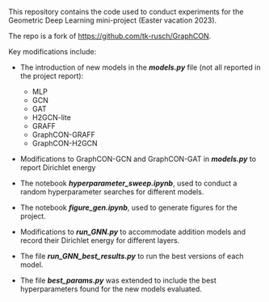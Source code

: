 This repository contains the code used to conduct experiments for the Geometric Deep Learning mini-project (Easter vacation 2023).

The repo is a fork of https://github.com/tk-rusch/GraphCON.

Key modifications include:
- The introduction of new models in the _**models.py**_ file (not all reported in the project report):
   - MLP
   - GCN
   - GAT
   - H2GCN-lite
   - GRAFF
   - GraphCON-GRAFF
   - GraphCON-H2GCN
-  Modifications to GraphCON-GCN and GraphCON-GAT in _**models.py**_ to report Dirichlet energy

- The notebook _**hyperparameter_sweep.ipynb**_, used to conduct a random hyperparameter searches for different models.
- The notebook _**figure_gen.ipynb**_, used to generate figures for the project.
- Modifications to _**run_GNN.py**_ to accommodate addition models and record their Dirichlet energy for different layers. 
- The file _**run_GNN_best_results.py**_ to run the best versions of each model.
- The file _**best_params.py**_ was extended to include the best hyperparameters found for the new models evaluated.

